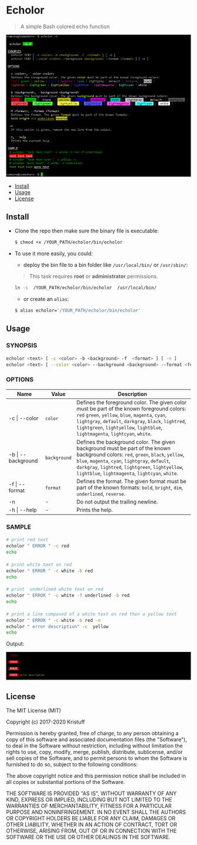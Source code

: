 
# Echolor 

> A simple Bash colored echo function 

![help](doc/screenshots/echolor-help.png)

- [Install](#Install) 
- [Usage](#Usage) 
- [License](#License) 


## Install

-  Clone the repo then make sure the binary file is executable:

    ```bash
    $ chmod +x /YOUR_PATH/echolor/bin/echolor
    ```

-  To use it more easily, you could: 
    - deploy the bin file to a bin folder like `/usr/local/bin/` or `/usr/sbin/`:

    >  This task requires **root** or **administrator** permissions.

    ```bash
    ln -s  /YOUR_PATH/echolor/bin/echolor  /usr/local/bin/
    ```

   - or create an `alias`:

    ```bash
    $ alias echolor='/YOUR_PATH/echolor/bin/echolor'
    ```

## Usage

### SYNOPSIS

```bash
echolor <text> [ -c <color> -b <background> -f  <format> ] [ -n ]
echolor <text> [ --color <color> --background <background> --format <format> ] [ -n ]
```
### OPTIONS

Name                        |  Value        | Description 
---------------------       | --------      | --------  
-c \| --color               | `color`       | Defines the foreground color. The given color must be part of the known foreground colors: `red` `green`, `yellow`, `blue`, `magenta`, `cyan`, `lightgray`, `default`, `darkgray`, `black`, `lightred`, `lightgreen`, `lightyellow`, `lightblue`, `lightmagenta`, `lightcyan`, `white`. 
 -b \| --background         | `background`  | Defines the background color. The given background must be part of the known background colors: `red`, `green`, `black`, `yellow`, `blue`, `magenta`, `cyan`, `lightgray`, `default`, `darkgray`, `lightred`, `lightgreen`, `lightyellow`, `lightblue`, `lightmagenta`, `lightcyan`, `white`.
-f \| --format              | `format`      | Defines the format. The given format must be part of the known formats: `bold`, `bright`, `dim`, `underlined`, `reverse`.
-n                          | -             | Do not output the trailing newline.
-h \| --help                | -             | Prints the help.

### SAMPLE

```bash
# print red text
echolor " ERROR " -c red 
echo

# print white text on red
echolor " ERROR " -c white -b red
echo

# print  underlined white text on red
echolor " ERROR " -c white -f underlined -b red
echo

# print a line composed of a white text on red then a yellow text 
echolor " ERROR " -c white -b red -n
echolor " error description" -c  yellow
echo
```

Output:

![sample](doc/screenshots/echolor-sample.png)



## License

The MIT License (MIT)

Copyright (c) 2017-2020 Kristuff

Permission is hereby granted, free of charge, to any person obtaining a copy
of this software and associated documentation files (the "Software"), to deal
in the Software without restriction, including without limitation the rights
to use, copy, modify, merge, publish, distribute, sublicense, and/or sell
copies of the Software, and to permit persons to whom the Software is
furnished to do so, subject to the following conditions:

The above copyright notice and this permission notice shall be included in
all copies or substantial portions of the Software.

THE SOFTWARE IS PROVIDED "AS IS", WITHOUT WARRANTY OF ANY KIND, EXPRESS OR
IMPLIED, INCLUDING BUT NOT LIMITED TO THE WARRANTIES OF MERCHANTABILITY,
FITNESS FOR A PARTICULAR PURPOSE AND NONINFRINGEMENT. IN NO EVENT SHALL THE
AUTHORS OR COPYRIGHT HOLDERS BE LIABLE FOR ANY CLAIM, DAMAGES OR OTHER
LIABILITY, WHETHER IN AN ACTION OF CONTRACT, TORT OR OTHERWISE, ARISING FROM,
OUT OF OR IN CONNECTION WITH THE SOFTWARE OR THE USE OR OTHER DEALINGS IN
THE SOFTWARE.
